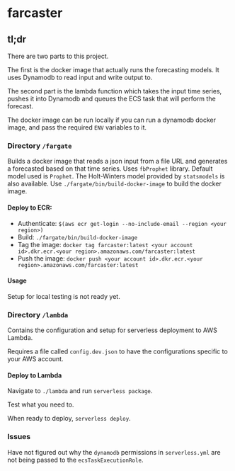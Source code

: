 # farcaster

## tl;dr
There are two parts to this project.

The first is the docker image that actually runs the forecasting models.
It uses Dynamodb to read input and write output to.

The second part is the lambda function which takes the input time series, pushes it into Dynamodb and queues the ECS task
that will perform the forecast.

The docker image can be run locally if you can run a dynamodb docker image, and pass the required `ENV` variables to it.
### Directory `/fargate`
Builds a docker image that reads a json input from a file URL and generates a forecasted based on that time series.
Uses `fbProphet` library.
Default model used is `Prophet`. The Holt-Winters model provided by `statsmodels` is also available.
Use `./fargate/bin/build-docker-image` to build the docker image.

#### Deploy to ECR:
- Authenticate: `$(aws ecr get-login --no-include-email --region <your region>)`
- Build: `./fargate/bin/build-docker-image`
- Tag the image: `docker tag farcaster:latest <your account id>.dkr.ecr.<your region>.amazonaws.com/farcaster:latest`
- Push the image: `docker push <your account id>.dkr.ecr.<your region>.amazonaws.com/farcaster:latest`

#### Usage
Setup for local testing is not ready yet.

### Directory `/lambda`
Contains the configuration and setup for serverless deployment to AWS Lambda.

Requires a file called `config.dev.json` to have the configurations specific to your AWS account.

#### Deploy to Lambda
Navigate to `./lambda` and run `serverless package`.

Test what you need to.

When ready to deploy, `serverless deploy`.

### Issues
Have not figured out why the `dynamodb` permissions in `serverless.yml` are not being passed to the `ecsTaskExecutionRole`.
